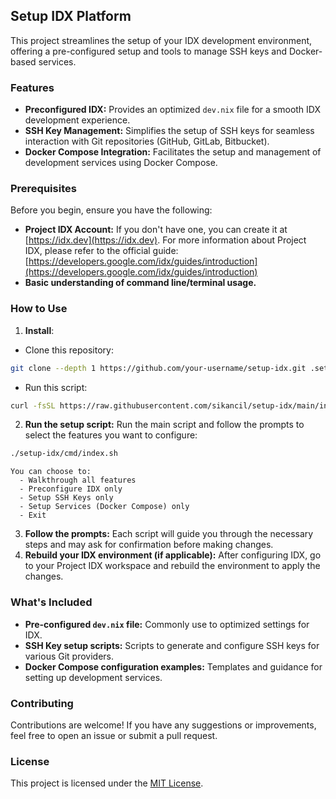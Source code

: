 ## Setup IDX Platform
This project streamlines the setup of your IDX development environment, offering a pre-configured setup and tools to manage SSH keys and Docker-based services.

### Features
- **Preconfigured IDX:**  Provides an optimized `dev.nix` file for a smooth IDX development experience.
- **SSH Key Management:**  Simplifies the setup of SSH keys for seamless interaction with Git repositories (GitHub, GitLab, Bitbucket).
- **Docker Compose Integration:**  Facilitates the setup and management of development services using Docker Compose.

### Prerequisites
Before you begin, ensure you have the following:
- **Project IDX Account:** If you don't have one, you can create it at [https://idx.dev](https://idx.dev). For more information about Project IDX, please refer to the official guide: [https://developers.google.com/idx/guides/introduction](https://developers.google.com/idx/guides/introduction)
- **Basic understanding of command line/terminal usage.**

### How to Use
1. **Install**:
  - Clone this repository:
```bash
git clone --depth 1 https://github.com/your-username/setup-idx.git .setup-idx && ./.setup-idx/cmd/setup-idx
```
  - Run this script:
```bash
curl -fsSL https://raw.githubusercontent.com/sikancil/setup-idx/main/install.sh | bash
```
2. **Run the setup script:** Run the main script and follow the prompts to select the features you want to configure:
```bash
./setup-idx/cmd/index.sh
```
```
You can choose to:
  - Walkthrough all features
  - Preconfigure IDX only
  - Setup SSH Keys only
  - Setup Services (Docker Compose) only
  - Exit
```

3. **Follow the prompts:** Each script will guide you through the necessary steps and may ask for confirmation before making changes.
4. **Rebuild your IDX environment (if applicable):** After configuring IDX, go to your Project IDX workspace and rebuild the environment to apply the changes.

### What's Included
- **Pre-configured `dev.nix` file:**  Commonly use to optimized settings for IDX.
- **SSH Key setup scripts:**  Scripts to generate and configure SSH keys for various Git providers.
- **Docker Compose configuration examples:**  Templates and guidance for setting up development services.

### Contributing
Contributions are welcome! If you have any suggestions or improvements, feel free to open an issue or submit a pull request.

### License
This project is licensed under the [MIT License](LICENSE).
